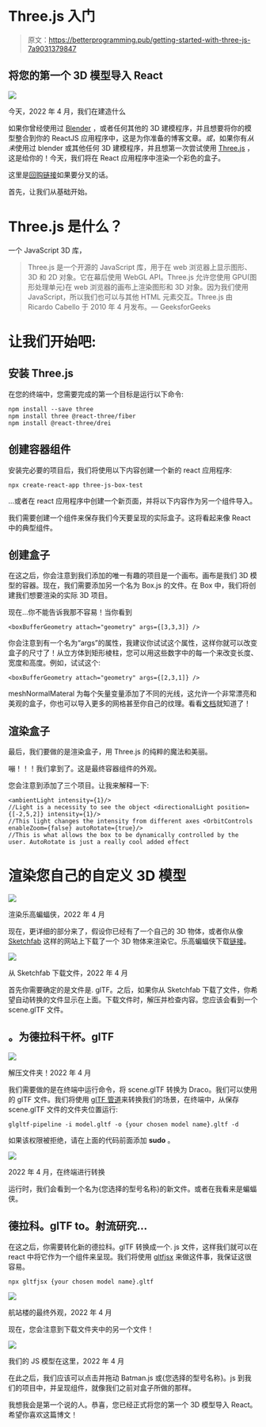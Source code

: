# Three.js 入门

> 原文：<https://betterprogramming.pub/getting-started-with-three-js-7a9031379847>

## 将您的第一个 3D 模型导入 React

![](img/8004f6fb3337a731247ce65f5e1b1882.png)

今天，2022 年 4 月，我们在建造什么

如果你曾经使用过 [Blender](https://en.wikipedia.org/wiki/Blender_(software)) ，或者任何其他的 3D 建模程序，并且想要将你的模型整合到你的 ReactJS 应用程序中，这是为你准备的博客文章。*或*，如果你有*从未*使用过 blender 或其他任何 3D 建模程序，并且想第一次尝试使用 [Three.js](https://threejs.org/) ，这是给你的！今天，我们将在 React 应用程序中渲染一个彩色的盒子。

这里是[回购链接](https://github.com/iloloizu/ThreeJS-Blog-Test)如果要分叉的话。

首先，让我们从基础开始。

# Three.js 是什么？

一个 JavaScript 3D 库，

> Three.js 是一个开源的 JavaScript 库，用于在 web 浏览器上显示图形、3D 和 2D 对象。它在幕后使用 WebGL API。Three.js 允许您使用 GPU(图形处理单元)在 web 浏览器的画布上渲染图形和 3D 对象。因为我们使用 JavaScript，所以我们也可以与其他 HTML 元素交互。Three.js 由 Ricardo Cabello 于 2010 年 4 月发布。— GeeksforGeeks

# 让我们开始吧:

## 安装 Three.js

在您的终端中，您需要完成的第一个目标是运行以下命令:

```
npm install --save three
npm install three @react-three/fiber 
npm install @react-three/drei
```

## 创建容器组件

安装完必要的项目后，我们将使用以下内容创建一个新的 react 应用程序:

```
npx create-react-app three-js-box-test
```

…或者在 react 应用程序中创建一个新页面，并将以下内容作为另一个组件导入。

我们需要创建一个组件来保存我们今天要呈现的实际盒子。这将看起来像 React 中的典型组件。

## 创建盒子

在这之后，你会注意到我们添加的唯一有趣的项目是一个画布。画布是我们 3D 模型的容器。现在，我们需要添加另一个名为 Box.js 的文件。在 Box 中，我们将创建我们想要渲染的实际 3D 项目。

现在…你不能告诉我那不容易！当你看到

```
<boxBufferGeometry attach="geometry" args={[3,3,3]} />
```

你会注意到有一个名为“args”的属性，我建议你试试这个属性，这样你就可以改变盒子的尺寸了！从立方体到矩形棱柱，您可以用这些数字中的每一个来改变长度、宽度和高度。例如，试试这个:

```
<boxBufferGeometry attach="geometry" args={[2,3,1]} />
```

meshNormalMateral 为每个矢量变量添加了不同的光线，这允许一个非常漂亮和美观的盒子，你也可以导入更多的网格甚至你自己的纹理。看看[文档](https://threejs.org/docs/index.html#api/en/constants/Materials)就知道了！

## **渲染盒子**

最后，我们要做的是渲染盒子，用 Three.js 的纯粹的魔法和美丽。

嘣！！！我们拿到了。这是最终容器组件的外观。

您会注意到添加了三个项目。让我来解释一下:

```
<ambientLight intensity={1}/> 
//Light is a necessity to see the object <directionalLight position={[-2,5,2]} intensity={1}/> 
//This light changes the intensity from different axes <OrbitControls enableZoom={false} autoRotate={true}/> 
//This is what allows the box to be dynamically controlled by the user. AutoRotate is just a really cool added effect 
```

# 渲染您自己的自定义 3D 模型

![](img/06cb21bd47515eada7a6e9c69a07502f.png)

渲染乐高蝙蝠侠，2022 年 4 月

现在，更详细的部分来了，假设你已经有了一个自己的 3D 物体，或者你从像 [Sketchfab](https://sketchfab.com/search) 这样的网站上下载了一个 3D 物体来渲染它。乐高蝙蝠侠下载[链接](https://sketchfab.com/3d-models/lego-batman-3d-model-from-the-lego-batman-fe0de34081854108b3899bbcc4c42b4b#download)。

![](img/d4352b1ad9d4e2c34f969535ca8dba28.png)

从 Sketchfab 下载文件，2022 年 4 月

首先你需要确定的是文件是. glTF。之后，如果你从 Sketchfab 下载了文件，你希望自动转换的文件显示在上面。下载文件时，解压并检查内容。您应该会看到一个 scene.glTF 文件。

## 。为德拉科干杯。glTF

![](img/9dfaa73fe03ca9dc62f821dd925ba719.png)

解压文件夹！2022 年 4 月

我们需要做的是在终端中运行命令，将 scene.glTF 转换为 Draco。我们可以使用的 glTF 文件。我们将使用 [glTF 管道](https://github.com/CesiumGS/gltf-pipeline)来转换我们的场景，在终端中，从保存 scene.glTF 文件的文件夹位置运行:

```
glgltf-pipeline -i model.gltf -o {your chosen model name}.gltf -d
```

如果该权限被拒绝，请在上面的代码前面添加 **sudo** 。

![](img/9284ab40dea03b136c8e552d4a3a71f6.png)

2022 年 4 月，在终端进行转换

运行时，我们会看到一个名为{您选择的型号名称}的新文件。或者在我看来是蝙蝠侠。

## 德拉科。glTF to。射流研究…

在这之后，你需要转化新的德拉科。glTF 转换成一个. js 文件，这样我们就可以在 react 中将它作为一个组件来呈现。我们将使用 [gltfjsx](https://github.com/pmndrs/gltfjsx) 来做这件事，我保证这很容易。

```
npx gltfjsx {your chosen model name}.gltf
```

![](img/fdbd8a7faf9dc9aef6b7e68e1bac41d5.png)

航站楼的最终外观，2022 年 4 月

现在，您会注意到下载文件夹中的另一个文件！

![](img/773455b8812c2366309b524afa8f7960.png)

我们的 JS 模型在这里，2022 年 4 月

在此之后，我们应该可以点击并拖动 Batman.js 或{您选择的型号名称}。js 到我们的项目中，并呈现组件，就像我们之前对盒子所做的那样。

我想我会是第一个说的人。恭喜，您已经正式将您的第一个 3D 模型导入 React。希望你喜欢这篇博文！